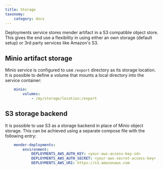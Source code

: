 ```yaml
---
title: Storage
taxonomy:
    category: docs
---
```


Deployments service stores mender artifact in a S3 compatible object store. This
gives the end use a flexibility in using either an own storage (default setup)
or 3rd party services like Amazon's S3.

## Minio artifact storage

Minio service is configured to use `/export` directory as its storage location.
It is possible to define a volume that mounts a local directory into the service
container:

```yaml
    minio:
        volumes:
            - /my/storage/location:/export
```

## S3 storage backend

It is possible to use S3 as a storage backend in place of Minio object storage.
This can be achieved using a separate compose file with the following entry:

```yaml
    mender-deployments:
        environment:
            DEPLOYMENTS_AWS_AUTH_KEY: <your-aws-access-key-id>
            DEPLOYMENTS_AWS_AUTH_SECRET: <your-aws-secret-access-key>
            DEPLOYMENTS_AWS_URI: https://s3.amazonaws.com
```
